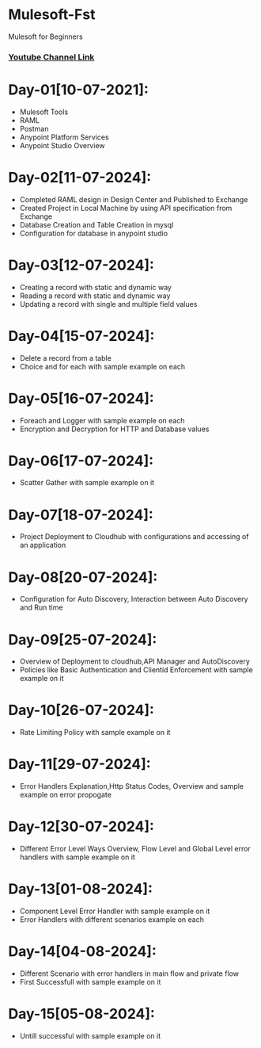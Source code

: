 # Mulesoft-Fst
Mulesoft for Beginners

### [Youtube Channel Link](https://www.youtube.com/playlist?list=PLFKvs9F_AI8bttcdgk8LO_iD21X486C-a)

# Day-01[10-07-2021]:
  - Mulesoft Tools
  - RAML
  - Postman
  - Anypoint Platform Services
  - Anypoint Studio Overview
# Day-02[11-07-2024]:
  - Completed RAML design in Design Center and Published to Exchange
  - Created Project in Local Machine by using API specification from Exchange
  - Database Creation and Table Creation in mysql
  - Configuration for database in anypoint studio

# Day-03[12-07-2024]:
  - Creating a record with static and dynamic way
  - Reading a record with static and dynamic way
  - Updating a record with single and multiple field values

# Day-04[15-07-2024]:
  - Delete a record from a table
  - Choice and for each with sample example on each
  
# Day-05[16-07-2024]:
  - Foreach and Logger with sample example on each
  - Encryption and Decryption for HTTP and Database values
  
# Day-06[17-07-2024]:
  - Scatter Gather with sample example on it
  
# Day-07[18-07-2024]:
  - Project Deployment to Cloudhub with configurations and accessing of an application
  
# Day-08[20-07-2024]:
  - Configuration for Auto Discovery, Interaction between Auto Discovery and Run time

# Day-09[25-07-2024]:
  - Overview of Deployment to cloudhub,API Manager and AutoDiscovery
  - Policies like Basic Authentication and Clientid Enforcement with sample example on it

# Day-10[26-07-2024]:
  - Rate Limiting Policy with sample example on it

# Day-11[29-07-2024]:
  - Error Handlers Explanation,Http Status Codes, Overview and sample example on error propogate

# Day-12[30-07-2024]:
  - Different Error Level Ways Overview, Flow Level and Global Level error handlers with sample example on it

# Day-13[01-08-2024]:
  - Component Level Error Handler with sample example on it
  - Error Handlers with different scenarios example on each

# Day-14[04-08-2024]:
  - Different Scenario with error handlers in main flow and private flow
  - First Successfull with sample example on it

# Day-15[05-08-2024]:
  - Untill successful with sample example on it
